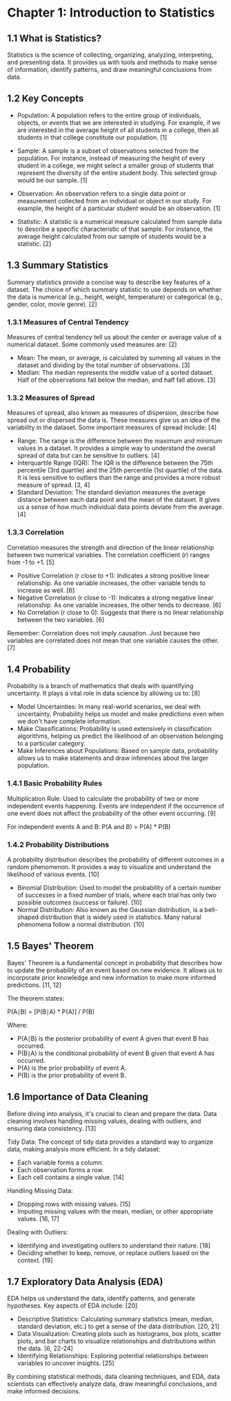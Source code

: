 # Chapter 1: Introduction to Statistics

## 1.1 What is Statistics?

Statistics is the science of collecting, organizing, analyzing, interpreting, and presenting data. It provides us with tools and methods to make sense of information, identify patterns, and draw meaningful conclusions from data.

## 1.2 Key Concepts

- Population: A population refers to the entire group of individuals, objects, or events that we are interested in studying. For example, if we are interested in the average height of all students in a college, then all students in that college constitute our population. [1]

- Sample: A sample is a subset of observations selected from the population. For instance, instead of measuring the height of every student in a college, we might select a smaller group of students that represent the diversity of the entire student body. This selected group would be our sample. [1]

- Observation: An observation refers to a single data point or measurement collected from an individual or object in our study. For example, the height of a particular student would be an observation. [1]

- Statistic: A statistic is a numerical measure calculated from sample data to describe a specific characteristic of that sample. For instance, the average height calculated from our sample of students would be a statistic. [2]

## 1.3 Summary Statistics

Summary statistics provide a concise way to describe key features of a dataset. The choice of which summary statistic to use depends on whether the data is numerical (e.g., height, weight, temperature) or categorical (e.g., gender, color, movie genre). [2]

### 1.3.1 Measures of Central Tendency

Measures of central tendency tell us about the center or average value of a numerical dataset. Some commonly used measures are: [2]

- Mean: The mean, or average, is calculated by summing all values in the dataset and dividing by the total number of observations. [3]
- Median: The median represents the middle value of a sorted dataset. Half of the observations fall below the median, and half fall above. [3]

### 1.3.2 Measures of Spread

Measures of spread, also known as measures of dispersion, describe how spread out or dispersed the data is. These measures give us an idea of the variability in the dataset. Some important measures of spread include: [4]

- Range: The range is the difference between the maximum and minimum values in a dataset. It provides a simple way to understand the overall spread of data but can be sensitive to outliers. [4]
- Interquartile Range (IQR): The IQR is the difference between the 75th percentile (3rd quartile) and the 25th percentile (1st quartile) of the data. It is less sensitive to outliers than the range and provides a more robust measure of spread. [3, 4]
- Standard Deviation: The standard deviation measures the average distance between each data point and the mean of the dataset. It gives us a sense of how much individual data points deviate from the average. [4]

### 1.3.3 Correlation

Correlation measures the strength and direction of the linear relationship between two numerical variables. The correlation coefficient (r) ranges from -1 to +1. [5]

- Positive Correlation (r close to +1): Indicates a strong positive linear relationship. As one variable increases, the other variable tends to increase as well. [6]
- Negative Correlation (r close to -1): Indicates a strong negative linear relationship. As one variable increases, the other tends to decrease. [6]
- No Correlation (r close to 0): Suggests that there is no linear relationship between the two variables. [6]

Remember: Correlation does not imply causation. Just because two variables are correlated does not mean that one variable causes the other. [7]

## 1.4 Probability

Probability is a branch of mathematics that deals with quantifying uncertainty. It plays a vital role in data science by allowing us to: [8]

- Model Uncertainties: In many real-world scenarios, we deal with uncertainty. Probability helps us model and make predictions even when we don't have complete information.
- Make Classifications: Probability is used extensively in classification algorithms, helping us predict the likelihood of an observation belonging to a particular category.
- Make Inferences about Populations: Based on sample data, probability allows us to make statements and draw inferences about the larger population.

### 1.4.1 Basic Probability Rules

Multiplication Rule: Used to calculate the probability of two or more independent events happening. Events are independent if the occurrence of one event does not affect the probability of the other event occurring. [9]

For independent events A and B:
P(A and B) = P(A) \* P(B)

### 1.4.2 Probability Distributions

A probability distribution describes the probability of different outcomes in a random phenomenon. It provides a way to visualize and understand the likelihood of various events. [10]

- Binomial Distribution: Used to model the probability of a certain number of successes in a fixed number of trials, where each trial has only two possible outcomes (success or failure). [10]
- Normal Distribution: Also known as the Gaussian distribution, is a bell-shaped distribution that is widely used in statistics. Many natural phenomena follow a normal distribution. [10]

## 1.5 Bayes' Theorem

Bayes' Theorem is a fundamental concept in probability that describes how to update the probability of an event based on new evidence. It allows us to incorporate prior knowledge and new information to make more informed predictions. [11, 12]

The theorem states:

P(A∣B) = [P(B∣A) * P(A)] / P(B)

Where:

- P(A∣B) is the posterior probability of event A given that event B has occurred.
- P(B∣A) is the conditional probability of event B given that event A has occurred.
- P(A) is the prior probability of event A.
- P(B) is the prior probability of event B.

## 1.6 Importance of Data Cleaning

Before diving into analysis, it's crucial to clean and prepare the data. Data cleaning involves handling missing values, dealing with outliers, and ensuring data consistency. [13]

Tidy Data: The concept of tidy data provides a standard way to organize data, making analysis more efficient. In a tidy dataset:

- Each variable forms a column.
- Each observation forms a row.
- Each cell contains a single value. [14]

Handling Missing Data:

- Dropping rows with missing values. [15]
- Imputing missing values with the mean, median, or other appropriate values. [16, 17]

Dealing with Outliers:

- Identifying and investigating outliers to understand their nature. [18]
- Deciding whether to keep, remove, or replace outliers based on the context. [19]

## 1.7 Exploratory Data Analysis (EDA)

EDA helps us understand the data, identify patterns, and generate hypotheses. Key aspects of EDA include: [20]

- Descriptive Statistics: Calculating summary statistics (mean, median, standard deviation, etc.) to get a sense of the data distribution. [20, 21]
- Data Visualization: Creating plots such as histograms, box plots, scatter plots, and bar charts to visualize relationships and distributions within the data. [6, 22-24]
- Identifying Relationships: Exploring potential relationships between variables to uncover insights. [25]

By combining statistical methods, data cleaning techniques, and EDA, data scientists can effectively analyze data, draw meaningful conclusions, and make informed decisions.
